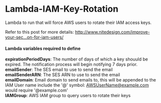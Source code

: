 # Lambda-IAM-Key-Rotation
Lambda to run that will force AWS users to rotate their IAM access keys.

Refer to this post for more details:  http://www.nitedesign.com/improve-your-sec…on-for-iam-users/

#### Lambda variables required to define

**expirationPeriodDays**: The number of days of which a key shouuld be expired.  The notification process will begin notifying 7 days prior.<br>
**emailSender**: The SES email to use to send the email<br>
**emailSenderARN**: The SES ARN to use to send the email<br>
**emailDomain**: Email domain to send emails to, this will be appended to the IAM User name include the '@' symbol: AWSUserName@example.com would require  '@example.com'<br>
**IAMGroup**:  AWS IAM group to query users to rotate their keys<br>
